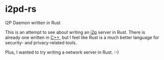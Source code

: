 # i2pd-rs
I2P Daemon written in Rust

This is an attempt to see about writing an [i2p](https://geti2p.net/) server in Rust.
There is already one written in [C++](http://i2pd.website/), but I feel like Rust is a much better language
for security- and privacy-related tools.

Plus, I wanted to try writing a network server in Rust. :-)
